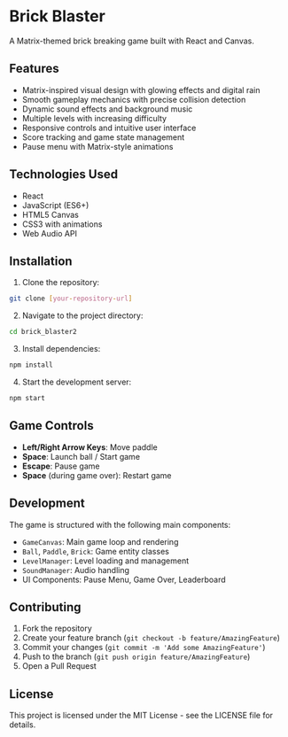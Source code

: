 # Brick Blaster

A Matrix-themed brick breaking game built with React and Canvas.

## Features

- Matrix-inspired visual design with glowing effects and digital rain
- Smooth gameplay mechanics with precise collision detection
- Dynamic sound effects and background music
- Multiple levels with increasing difficulty
- Responsive controls and intuitive user interface
- Score tracking and game state management
- Pause menu with Matrix-style animations

## Technologies Used

- React
- JavaScript (ES6+)
- HTML5 Canvas
- CSS3 with animations
- Web Audio API

## Installation

1. Clone the repository:
```bash
git clone [your-repository-url]
```

2. Navigate to the project directory:
```bash
cd brick_blaster2
```

3. Install dependencies:
```bash
npm install
```

4. Start the development server:
```bash
npm start
```

## Game Controls

- **Left/Right Arrow Keys**: Move paddle
- **Space**: Launch ball / Start game
- **Escape**: Pause game
- **Space** (during game over): Restart game

## Development

The game is structured with the following main components:

- `GameCanvas`: Main game loop and rendering
- `Ball`, `Paddle`, `Brick`: Game entity classes
- `LevelManager`: Level loading and management
- `SoundManager`: Audio handling
- UI Components: Pause Menu, Game Over, Leaderboard

## Contributing

1. Fork the repository
2. Create your feature branch (`git checkout -b feature/AmazingFeature`)
3. Commit your changes (`git commit -m 'Add some AmazingFeature'`)
4. Push to the branch (`git push origin feature/AmazingFeature`)
5. Open a Pull Request

## License

This project is licensed under the MIT License - see the LICENSE file for details.
